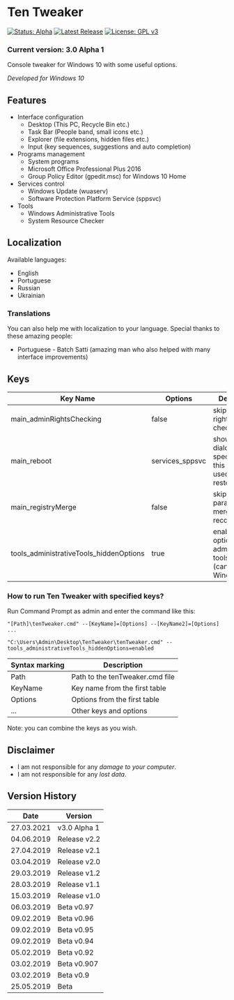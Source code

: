 # Ten Tweaker

[![Status: Alpha](https://img.shields.io/badge/Status-Alpha-red.svg?style=for-the-badge)](#)
[![Latest Release](https://img.shields.io/badge/Latest-Release-blue.svg?style=for-the-badge)](https://github.com/MikronT/TenTweaker/releases/latest)
[![License: GPL v3](https://img.shields.io/badge/License-GPL%20v3-black.svg?style=for-the-badge)](https://www.gnu.org/licenses/gpl-3.0)

<!--
[![Status: Pre-Alpha](https://img.shields.io/badge/Status-Pre--Alpha-black.svg?style=for-the-badge)](#)
[![Status: Alpha](https://img.shields.io/badge/Status-Alpha-red.svg?style=for-the-badge)](#)
[![Status: Beta](https://img.shields.io/badge/Status-Beta-orange.svg?style=for-the-badge)](#)
[![Status: Pre-Release](https://img.shields.io/badge/Status-Pre--Release-yellow.svg?style=for-the-badge)](#)
-->

### Current version: 3.0 Alpha 1

Console tweaker for Windows 10 with some useful options.

*Developed for Windows 10*



## Features
- Interface configuration
  - Desktop (This PC, Recycle Bin etc.)
  - Task Bar (People band, small icons etc.)
  - Explorer (file extensions, hidden files etc.)
  - Input (key sequences, suggestions and auto completion)
- Programs management
  - System programs
  - Microsoft Office Professional Plus 2016
  - Group Policy Editor (gpedit.msc) for Windows 10 Home
- Services control
  - Windows Update (wuaserv)
  - Software Protection Platform Service (sppsvc)
- Tools
  - Windows Administrative Tools
  - System Resource Checker



## Localization
Available languages:
- English
- Portuguese
- Russian
- Ukrainian

### Translations
You can also help me with localization to your language.
Special thanks to these amazing people:
- Portuguese - Batch Satti (amazing man who also helped with many interface improvements)



## Keys
| Key Name                                | Options         | Description                                                                  |
|-----------------------------------------|-----------------|------------------------------------------------------------------------------|
| main_adminRightsChecking                | false           | skips admin rights checking                                                  |
| main_reboot                             | services_sppsvc | shows reboot dialog, but specifically this option used for restore sppsvc    |
| main_registryMerge                      | false           | skips registry parameters merge (not recommended)                            |
| tools_administrativeTools_hiddenOptions | true            | enables hidden options for administrative tools menu (can kill your Windows) |

### How to run Ten Tweaker with specified keys?
Run Command Prompt as admin and enter the command like this:

```
"[Path]\tenTweaker.cmd" --[KeyName]=[Options] --[KeyName2]=[Options] ...

"C:\Users\Admin\Desktop\TenTweaker\tenTweaker.cmd" --tools_administrativeTools_hiddenOptions=enabled
```

| Syntax marking | Description                     |
|----------------|---------------------------------|
| Path           | Path to the tenTweaker.cmd file |
| KeyName        | Key name from the first table   |
| Options        | Options from the first table    |
| ...            | Other keys and options          |

Note: you can combine the keys as you wish.



## Disclaimer
- I am not responsible for any *damage to your computer*.
- I am not responsible for any *lost data*.



## Version History
| Date       | Version      |
|------------|--------------|
| 27.03.2021 | v3.0 Alpha 1 |
| 04.06.2019 | Release v2.2 |
| 27.04.2019 | Release v2.1 |
| 03.04.2019 | Release v2.0 |
| 29.03.2019 | Release v1.2 |
| 28.03.2019 | Release v1.1 |
| 15.03.2019 | Release v1.0 |
| 06.03.2019 | Beta v0.97   |
| 09.02.2019 | Beta v0.96   |
| 09.02.2019 | Beta v0.95   |
| 09.02.2019 | Beta v0.94   |
| 05.02.2019 | Beta v0.92   |
| 03.02.2019 | Beta v0.907  |
| 03.02.2019 | Beta v0.9    |
| 25.05.2019 | Beta         |